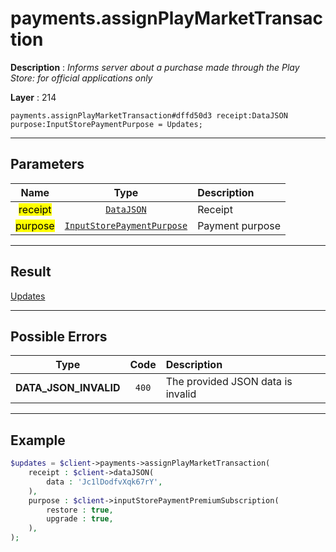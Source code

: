 # payments.assignPlayMarketTransaction

**Description** : *Informs server about a purchase made through the Play Store: for official applications only*

**Layer** : 214

```tl
payments.assignPlayMarketTransaction#dffd50d3 receipt:DataJSON purpose:InputStorePaymentPurpose = Updates;
```

---

## Parameters

| Name | Type | Description |
| :---: | :---: | :--- |
| <mark>receipt</mark> | [`DataJSON`](type/DataJSON) | Receipt |
| <mark>purpose</mark> | [`InputStorePaymentPurpose`](type/InputStorePaymentPurpose) | Payment purpose |

---

## Result

[Updates](type/Updates)

---

## Possible Errors

| Type | Code | Description |
| :---: | :---: | :--- |
| **DATA_JSON_INVALID** | `400` | The provided JSON data is invalid |

---

## Example

```php
$updates = $client->payments->assignPlayMarketTransaction(
	receipt : $client->dataJSON(
		data : 'Jc1lDodfvXqk67rY',
	),
	purpose : $client->inputStorePaymentPremiumSubscription(
		restore : true,
		upgrade : true,
	),
);
```